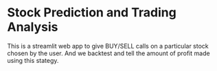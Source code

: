 # Stock Prediction and Trading Analysis 

This is a streamlit web app to give BUY/SELL calls on a particular stock chosen by the user. And we backtest and tell the amount of profit made using this stategy. 
